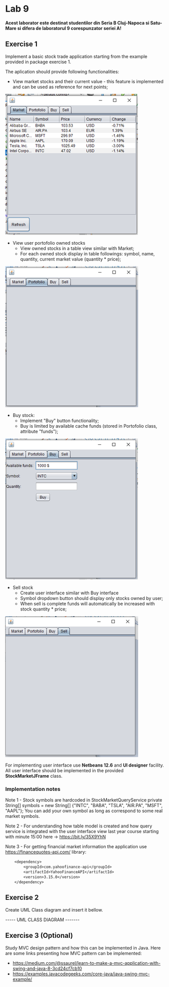 # Lab 9

**Acest laborator este destinat studentilor din Seria B Cluj-Napoca si Satu-Mare si difera de laboratorul 9 corespunzator seriei A!**

## Exercise 1 

Implement a basic stock trade application starting from the example provided in package exercise 1.

The aplication should provide following functionalities:
- View market stocks and their current value - this feature is implemented and can be used as reference for next points;

![alt text](./docs/market.png)

- View user portofolio owned stocks
    - View owned stocks in a table view similar with Market;
    - For each owned stock display in table followings: symbol, name, quantity, current market value (quantity * price); 

![alt text](./docs/portofolio.png)

- Buy stock:
    - Implement "Buy" button functionality;
    - Buy is limited by available cache funds (stored in Portofolio class, attribute "funds");

![alt text](./docs/buy.png)

- Sell stock
    - Create user interface similar with Buy interface
    - Symbol dropdown button should display only stocks owned by user;
    - When sell is complete funds will automatically be increased with stock quantity * price;

![alt text](./docs/sell.png)

For implementing user interface use **Netbeans 12.6** and **UI designer** facility. All user interface should be implemented in the provided **StockMarketJFrame** class. 

### Implementation notes

Note 1 - Stock symbols are hardcoded in StockMarketQueryService      private String[] symbols = new String[] {"INTC", "BABA", "TSLA", "AIR.PA", "MSFT", "AAPL"}; You can add your own symbol as long as correspond to some real market symbols. 

Note 2 - For understanding how table model is created and how query service is integrated with the user interface view last year course starting with minute 15:00 here -> https://bit.ly/35X9YhN 

Note 3 - For getting financial market information the application use https://financequotes-api.com/ library:

        <dependency>
            <groupId>com.yahoofinance-api</groupId>
            <artifactId>YahooFinanceAPI</artifactId>
            <version>3.15.0</version>
        </dependency>

## Exercise 2

Create UML Class diagram and insert it bellow.

----- UML CLASS DIAGRAM -------


## Exercise 3 (Optional)

Study MVC design pattern and how this can be implemented in Java. Here are some links presenting how MVC pattern can be implemented:
- https://medium.com/@ssaurel/learn-to-make-a-mvc-application-with-swing-and-java-8-3cd24cf7cb10 
- https://examples.javacodegeeks.com/core-java/java-swing-mvc-example/ 

